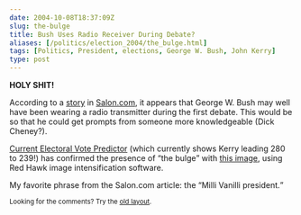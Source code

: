 ```yaml
--- 
date: 2004-10-08T18:37:09Z
slug: the-bulge
title: Bush Uses Radio Receiver During Debate?
aliases: [/politics/election_2004/the_bulge.html]
tags: [Politics, President, elections, George W. Bush, John Kerry]
type: post
---
```


<p><strong>HOLY SHIT!</strong></p>

<p>According to a <a href="http://www.salon.com/news/feature/2004/10/08/bulge/" title="Bush's mystery bulge">story</a> in <a href="http://www.salon.com/" title="Salon.com">Salon.com</a>, it appears that George W. Bush may well have been wearing a radio transmitter during the first debate. This would be so that he could get prompts from someone more knowledgeable (Dick Cheney?).</p>

<p><a href="http://www.electoral-vote.com/" title="See the current electoral vote status of the campaign on a nice colored map">Current Electoral Vote Predictor</a> (which currently shows Kerry leading 280 to 239!) has confirmed the presence of <q>the bulge</q> with <a href="http://www.electoral-vote2.com/images/bulge.jpg" title="The Electoral Vote Predictor's enhanced image of the bulge">this image</a>, using Red Hawk image intensification software.</p>

<p>My favorite phrase from the Salon.com article: the <q>Milli Vanilli president.</q></p>

<p class="past"><small>Looking for the comments? Try the <a rel="nofollow" href="//past.justatheory.com/politics/election_2004/the_bulge.html">old layout</a>.</small></p>


